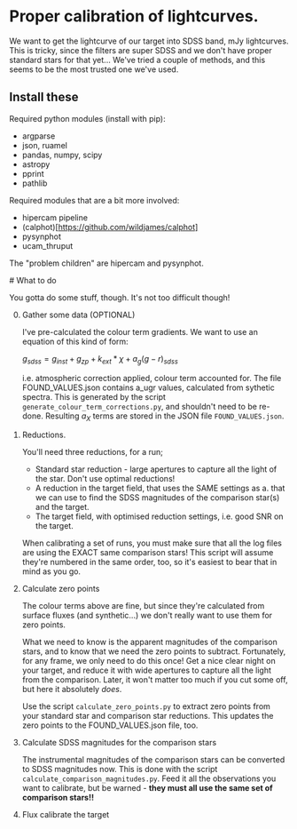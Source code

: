 # Proper calibration of lightcurves.

We want to get the lightcurve of our target into SDSS band, mJy lightcurves. This is tricky, since the filters are super SDSS and we don't have proper standard stars for that yet... We've tried a couple of methods, and this seems to be the most trusted one we've used.

## Install these

Required python modules (install with pip):
  - argparse
  - json, ruamel
  - pandas, numpy, scipy
  - astropy
  - pprint
  - pathlib

Required modules that are a bit more involved:
  - hipercam pipeline
  - (calphot)[https://github.com/wildjames/calphot]
  - pysynphot
  - ucam_thruput

The "problem children" are hipercam and pysynphot.

# What to do

You gotta do some stuff, though. It's not too difficult though!

0. Gather some data (OPTIONAL)

    I've pre-calculated the colour term gradients. We want to use an equation of this kind of form:
    
    $g_{sdss} = g_{inst} + g_{zp} + k_{ext}*\chi + a_{g}(g-r)_{sdss}$
    
    i.e. atmospheric correction applied, colour term accounted for. The file FOUND_VALUES.json contains a_ugr values, calculated from sythetic spectra. This is generated by the script `generate_colour_term_corrections.py`, and shouldn't need to be re-done. Resulting $a_X$ terms are stored in the JSON file `FOUND_VALUES.json`.

1. Reductions. 

    You'll need three reductions, for a run;
      - Standard star reduction - large apertures to capture all the light of the star. Don't use optimal reductions!
      - A reduction in the target field, that uses the SAME settings as a. that we can use to find the SDSS magnitudes of the comparison star(s) and the target.
      - The target field, with optimised reduction settings, i.e. good SNR on the target.
    
    When calibrating a set of runs, you must make sure that all the log files are using the EXACT same comparison stars! This script will assume they're numbered in the same order, too, so it's easiest to bear that in mind as you go.

2. Calculate zero points

    The colour terms above are fine, but since they're calculated from surface fluxes (and synthetic...) we don't really want to use them for zero points.
    
    What we need to know is the apparent magnitudes of the comparison stars, and to know that we need the zero points to subtract. Fortunately, for any frame, we only need to do this once! Get a nice clear night on your target, and reduce it with wide apertures to capture all the light from the comparison. Later, it won't matter too much if you cut some off, but here it absolutely *does*. 
    
    Use the script `calculate_zero_points.py` to extract zero points from your standard star and comparison star reductions. This updates the zero points to the FOUND_VALUES.json file, too. 


3. Calculate SDSS magnitudes for the comparison stars

    The instrumental magnitudes of the comparison stars can be converted to SDSS magnitudes now. This is done with the script `calculate_comparison_magnitudes.py`. Feed it all the observations you want to calibrate, but be warned - **they must all use the same set of comparison stars!!**

4. Flux calibrate the target

    
